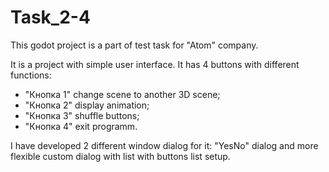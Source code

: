 # Task_2-4
 
This godot project is a part of test task for "Atom" company.

It is a project with simple user interface. It has 4 buttons with different functions:

- "Кнопка 1" change scene to another 3D scene;
- "Кнопка 2" display animation;
- "Кнопка 3" shuffle buttons;
- "Кнопка 4" exit programm.

I have developed 2 different window dialog for it: "YesNo" dialog and more flexible custom dialog with list with buttons list setup.
